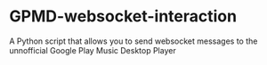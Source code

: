# GPMD-websocket-interaction
A Python script that allows you to send websocket messages to the unnofficial Google Play Music Desktop Player
